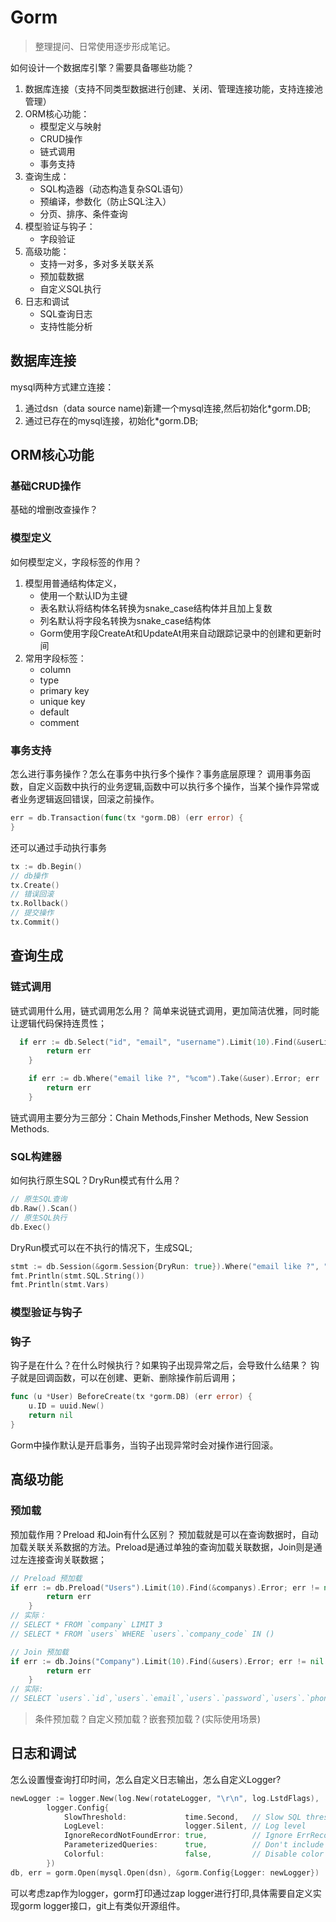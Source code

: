 # Gorm

> 整理提问、日常使用逐步形成笔记。

如何设计一个数据库引擎？需要具备哪些功能？
1. 数据库连接（支持不同类型数据进行创建、关闭、管理连接功能，支持连接池管理）
2. ORM核心功能：
    - 模型定义与映射
    - CRUD操作
    - 链式调用
    - 事务支持
3. 查询生成：
    - SQL构造器（动态构造复杂SQL语句）
    - 预编译，参数化（防止SQL注入）
    - 分页、排序、条件查询
4. 模型验证与钩子：
    - 字段验证
5. 高级功能：
    - 支持一对多，多对多关联关系
    - 预加载数据
    - 自定义SQL执行
6. 日志和调试
    - SQL查询日志
    - 支持性能分析


## 数据库连接

mysql两种方式建立连接：
1. 通过dsn（data source name)新建一个mysql连接,然后初始化*gorm.DB;
2. 通过已存在的mysql连接，初始化*gorm.DB;


## ORM核心功能

### 基础CRUD操作

基础的增删改查操作？

### 模型定义

如何模型定义，字段标签的作用？
1. 模型用普通结构体定义，
    - 使用一个默认ID为主键
    - 表名默认将结构体名转换为snake_case结构体并且加上复数
    - 列名默认将字段名转换为snake_case结构体
    - Gorm使用字段CreateAt和UpdateAt用来自动跟踪记录中的创建和更新时间
2. 常用字段标签：
    - column
    - type
    - primary key
    - unique key
    - default
    - comment

### 事务支持

怎么进行事务操作？怎么在事务中执行多个操作？事务底层原理？
调用事务函数，自定义函数中执行的业务逻辑,函数中可以执行多个操作，当某个操作异常或者业务逻辑返回错误，回滚之前操作。
```go
err = db.Transaction(func(tx *gorm.DB) (err error) {
}
```
还可以通过手动执行事务
```go
tx := db.Begin()
// db操作
tx.Create()
// 错误回滚
tx.Rollback()
// 提交操作
tx.Commit()
```

## 查询生成

### 链式调用

链式调用什么用，链式调用怎么用？
简单来说链式调用，更加简洁优雅，同时能让逻辑代码保持连贯性；
```go
  if err := db.Select("id", "email", "username").Limit(10).Find(&userList).Error; err != nil {
		return err
	}

	if err := db.Where("email like ?", "%com").Take(&user).Error; err != nil {
		return err
	}
```
链式调用主要分为三部分：Chain Methods,Finsher Methods, New Session Methods.

### SQL构建器

如何执行原生SQL？DryRun模式有什么用？
```go
// 原生SQL查询
db.Raw().Scan()
// 原生SQL执行
db.Exec()
```
DryRun模式可以在不执行的情况下，生成SQL;
```go
stmt := db.Session(&gorm.Session{DryRun: true}).Where("email like ?", "%.com").Find(&userList).Statement
fmt.Println(stmt.SQL.String())
fmt.Println(stmt.Vars)
```

### 模型验证与钩子

### 钩子
钩子是在什么？在什么时候执行？如果钩子出现异常之后，会导致什么结果？
钩子就是回调函数，可以在创建、更新、删除操作前后调用；
```go
func (u *User) BeforeCreate(tx *gorm.DB) (err error) {
	u.ID = uuid.New()
	return nil
}
```
Gorm中操作默认是开启事务，当钩子出现异常时会对操作进行回滚。

## 高级功能

### 预加载

预加载作用？Preload 和Join有什么区别？
预加载就是可以在查询数据时，自动加载关联关系数据的方法。Preload是通过单独的查询加载关联数据，Join则是通过左连接查询关联数据；
```go
// Preload 预加载
if err := db.Preload("Users").Limit(10).Find(&companys).Error; err != nil {
		return err
	}
// 实际：
// SELECT * FROM `company` LIMIT 3
// SELECT * FROM `users` WHERE `users`.`company_code` IN ()

// Join 预加载
if err := db.Joins("Company").Limit(10).Find(&users).Error; err != nil {
		return err
	}
// 实际:
// SELECT `users`.`id`,`users`.`email`,`users`.`password`,`users`.`phone_number`,`users`.`username`,`users`.`first_name`,`users`.`last_name`,`users`.`century`,`users`.`date`,`users`.`company_code`,`Company`.`id` AS `Company__id`,`Company`.`code` AS `Company__code`,`Company`.`name` AS `Company__name` FROM `users` LEFT JOIN `company` `Company` ON `users`.`company_code` = `Company`.`id` LIMIT 10
```
> 条件预加载？自定义预加载？嵌套预加载？(实际使用场景)

## 日志和调试
怎么设置慢查询打印时间，怎么自定义日志输出，怎么自定义Logger?

```go
newLogger := logger.New(log.New(rotateLogger, "\r\n", log.LstdFlags),
		logger.Config{
			SlowThreshold:             time.Second,   // Slow SQL threshold
			LogLevel:                  logger.Silent, // Log level
			IgnoreRecordNotFoundError: true,          // Ignore ErrRecordNotFound error for logger
			ParameterizedQueries:      true,          // Don't include params in the SQL log
			Colorful:                  false,         // Disable color
		})
db, err = gorm.Open(mysql.Open(dsn), &gorm.Config{Logger: newLogger})
```
可以考虑zap作为logger，gorm打印通过zap logger进行打印,具体需要自定义实现gorm logger接口，git上有类似开源组件。

